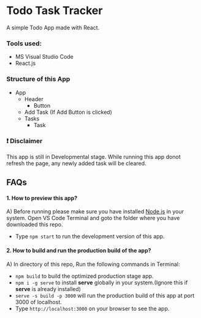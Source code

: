 # Todo Task Tracker
A simple Todo App made with React.

### Tools used:
* MS Visual Studio Code
* React.js

### Structure of this App
* App
  * Header
      * Button
  * Add Task (If Add Button is clicked)
  * Tasks
      * Task

### ❗ Disclaimer
This app is still in Developmental stage. While running this app donot refresh the page, any newly added task will be cleared.

## FAQs
#### 1. How to preview this app?
A) Before running please make sure you have installed [Node.js](https://nodejs.org/en/) in your system. Open VS Code Terminal and goto the folder where you have downloaded this repo. 
   * Type `npm start` to run the development version of this app.
   
#### 2. How to build and run the production build of the app?
A) In directory of this repo, Run the following commands in Terminal: 
   * `npm build` to build the optimized production stage app. 
   * `npm i -g serve` to install **serve** globally in your system.(Ignore this if **serve** is already installed)
   * `serve -s build -p 3000` will run the production build of this app at port 3000 of localhost.
   * Type `http://localhost:3000` on your browser to see the app.
